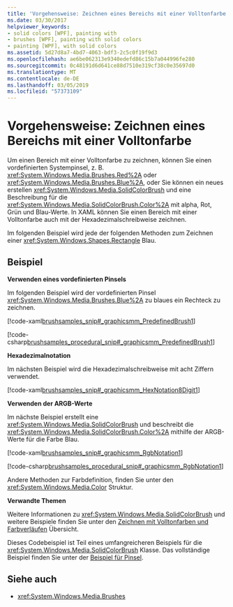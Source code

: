 ```yaml
---
title: 'Vorgehensweise: Zeichnen eines Bereichs mit einer Volltonfarbe'
ms.date: 03/30/2017
helpviewer_keywords:
- solid colors [WPF], painting with
- brushes [WPF], painting with solid colors
- painting [WPF], with solid colors
ms.assetid: 5d27d8a7-4bd7-4063-bdf3-2c5c0f19f9d3
ms.openlocfilehash: ae6be062313e9340edefd86c15b7a044996fe280
ms.sourcegitcommit: 0c48191d6d641ce88d7510e319cf38c0e35697d0
ms.translationtype: MT
ms.contentlocale: de-DE
ms.lasthandoff: 03/05/2019
ms.locfileid: "57373109"
---
```

# <a name="how-to-paint-an-area-with-a-solid-color"></a>Vorgehensweise: Zeichnen eines Bereichs mit einer Volltonfarbe
Um einen Bereich mit einer Volltonfarbe zu zeichnen, können Sie einen vordefinierten Systempinsel, z. B. <xref:System.Windows.Media.Brushes.Red%2A> oder <xref:System.Windows.Media.Brushes.Blue%2A>, oder Sie können ein neues erstellen <xref:System.Windows.Media.SolidColorBrush> und eine Beschreibung für die <xref:System.Windows.Media.SolidColorBrush.Color%2A> mit alpha, Rot, Grün und Blau-Werte. In XAML können Sie einen Bereich mit einer Volltonfarbe auch mit der Hexadezimalschreibweise zeichnen.  
  
 Im folgenden Beispiel wird jede der folgenden Methoden zum Zeichnen einer <xref:System.Windows.Shapes.Rectangle> Blau.  
  
## <a name="example"></a>Beispiel  
 **Verwenden eines vordefinierten Pinsels**  
  
 Im folgenden Beispiel wird der vordefinierten Pinsel <xref:System.Windows.Media.Brushes.Blue%2A> zu blaues ein Rechteck zu zeichnen.  
  
 [!code-xaml[brushsamples_snip#_graphicsmm_PredefinedBrush1](~/samples/snippets/csharp/VS_Snippets_Wpf/brushsamples_snip/CS/SolidColorBrushExample.xaml#_graphicsmm_predefinedbrush1)]  
  
 [!code-csharp[brushsamples_procedural_snip#_graphicsmm_PredefinedBrush1](~/samples/snippets/csharp/VS_Snippets_Wpf/brushsamples_procedural_snip/CSharp/SolidColorBrushExample.cs#_graphicsmm_predefinedbrush1)]  
  
 **Hexadezimalnotation**  
  
 Im nächsten Beispiel wird die Hexadezimalschreibweise mit acht Ziffern verwendet.  
  
 [!code-xaml[brushsamples_snip#_graphicsmm_HexNotation8Digit1](~/samples/snippets/csharp/VS_Snippets_Wpf/brushsamples_snip/CS/SolidColorBrushExample.xaml#_graphicsmm_hexnotation8digit1)]  
  
 **Verwenden der ARGB-Werte**  
  
 Im nächste Beispiel erstellt eine <xref:System.Windows.Media.SolidColorBrush> und beschreibt die <xref:System.Windows.Media.SolidColorBrush.Color%2A> mithilfe der ARGB-Werte für die Farbe Blau.  
  
 [!code-xaml[brushsamples_snip#_graphicsmm_RgbNotation1](~/samples/snippets/csharp/VS_Snippets_Wpf/brushsamples_snip/CS/SolidColorBrushExample.xaml#_graphicsmm_rgbnotation1)]  
  
 [!code-csharp[brushsamples_procedural_snip#_graphicsmm_RgbNotation1](~/samples/snippets/csharp/VS_Snippets_Wpf/brushsamples_procedural_snip/CSharp/SolidColorBrushExample.cs#_graphicsmm_rgbnotation1)]  
  
 Andere Methoden zur Farbdefinition, finden Sie unter den <xref:System.Windows.Media.Color> Struktur.  
  
 **Verwandte Themen**  
  
 Weitere Informationen zu <xref:System.Windows.Media.SolidColorBrush> und weitere Beispiele finden Sie unter den [Zeichnen mit Volltonfarben und Farbverläufen](painting-with-solid-colors-and-gradients-overview.md) Übersicht.  
  
 Dieses Codebeispiel ist Teil eines umfangreicheren Beispiels für die <xref:System.Windows.Media.SolidColorBrush> Klasse. Das vollständige Beispiel finden Sie unter der [Beispiel für Pinsel](https://go.microsoft.com/fwlink/?LinkID=159973).  
  
## <a name="see-also"></a>Siehe auch
- <xref:System.Windows.Media.Brushes>
